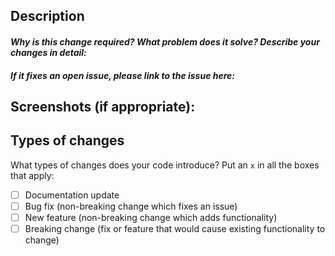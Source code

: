 ## Description
#### _Why is this change required? What problem does it solve? Describe your changes in detail:_


#### _If it fixes an open issue, please link to the issue here:_


## Screenshots (if appropriate):

## Types of changes
What types of changes does your code introduce? Put an `x` in all the boxes that apply:
- [ ] Documentation update
- [ ] Bug fix (non-breaking change which fixes an issue)
- [ ] New feature (non-breaking change which adds functionality)
- [ ] Breaking change (fix or feature that would cause existing functionality to change)
